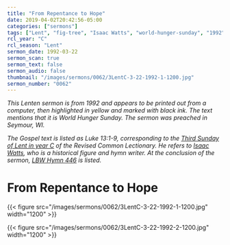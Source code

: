 ```yaml
---
title: "From Repentance to Hope"
date: 2019-04-02T20:42:56-05:00
categories: ["sermons"]
tags: ["Lent", "fig-tree", "Isaac Watts", "world-hunger-sunday", "1992"]
rcl_year: "C"
rcl_season: "Lent"
sermon_date: 1992-03-22
sermon_scan: true
sermon_text: false
sermon_audio: false
thumbnail: "/images/sermons/0062/3LentC-3-22-1992-1-1200.jpg"
sermon_number: "0062"
---
```

_This Lenten sermon is from 1992 and appears to be printed out from a computer, then highlighted in yellow and marked with black ink. The text mentions that it is World Hunger Sunday. The sermon was preached in Seymour, WI._

<!--more-->

_The Gospel text is listed as Luke 13:1-9, corresponding to the [Third Sunday of Lent in year C](https://lectionary.library.vanderbilt.edu/texts.php?id=119) of the Revised Common Lectionary. He refers to [Isaac Watts](https://www.christianitytoday.com/history/people/poets/isaac-watts.html), who is a historical figure and hymn writer. At the conclusion of the sermon, [LBW Hymn 446](https://hymnary.org/hymn/LBoW1978/446) is listed._

# From Repentance to Hope

{{< figure src="/images/sermons/0062/3LentC-3-22-1992-1-1200.jpg" width="1200" >}}

{{< figure src="/images/sermons/0062/3LentC-3-22-1992-2-1200.jpg" width="1200" >}}